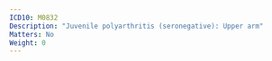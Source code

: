 ```yaml
---
ICD10: M0832
Description: "Juvenile polyarthritis (seronegative): Upper arm"
Matters: No
Weight: 0
---
```


